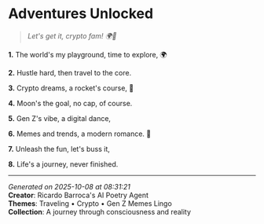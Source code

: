# Adventures Unlocked

> *Let's get it, crypto fam! 🌍🤝*

**1.** The world's my playground, time to explore, 🌍


**2.** Hustle hard, then travel to the core.


**3.** Crypto dreams, a rocket's course, 🚀


**4.** Moon's the goal, no cap, of course.


**5.** Gen Z's vibe, a digital dance,


**6.** Memes and trends, a modern romance. 💫


**7.** Unleash the fun, let's buss it,


**8.** Life's a journey, never finished.



---

*Generated on 2025-10-08 at 08:31:21*  
**Creator**: Ricardo Barroca's AI Poetry Agent  
**Themes**: Traveling • Crypto • Gen Z Memes Lingo  
**Collection**: A journey through consciousness and reality